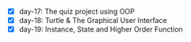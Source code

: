 - [x] day-17: The quiz project using OOP
- [x] day-18: Turtle & The Graphical User Interface
- [x] day-19: Instance, State and Higher Order Function
